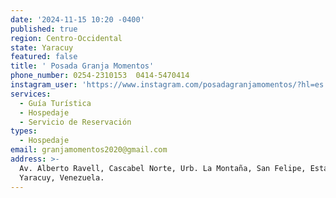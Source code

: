 ```yaml
---
date: '2024-11-15 10:20 -0400'
published: true
region: Centro-Occidental
state: Yaracuy
featured: false
title: ' Posada Granja Momentos'
phone_number: 0254-2310153  0414-5470414
instagram_user: 'https://www.instagram.com/posadagranjamomentos/?hl=es'
services:
  - Guía Turística
  - Hospedaje
  - Servicio de Reservación
types:
  - Hospedaje
email: granjamomentos2020@gmail.com
address: >-
  Av. Alberto Ravell, Cascabel Norte, Urb. La Montaña, San Felipe, Estado
  Yaracuy, Venezuela.
---
```


